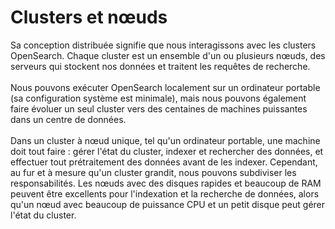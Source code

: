 # Clusters et nœuds

Sa conception distribuée signifie que nous interagissons avec les clusters OpenSearch. Chaque cluster est un ensemble d'un ou plusieurs nœuds, des serveurs qui stockent nos données et traitent les requêtes de recherche.
<br><br>
Nous pouvons exécuter OpenSearch localement sur un ordinateur portable (sa configuration système est minimale), mais nous pouvons également faire évoluer un seul cluster vers des centaines de machines puissantes dans un centre de données.
<br><br>
Dans un cluster à nœud unique, tel qu'un ordinateur portable, une machine doit tout faire : gérer l'état du cluster, indexer et rechercher des données, et effectuer tout prétraitement des données avant de les indexer. Cependant, au fur et à mesure qu'un cluster grandit, nous pouvons subdiviser les responsabilités. Les nœuds avec des disques rapides et beaucoup de RAM peuvent être excellents pour l'indexation et la recherche de données, alors qu'un nœud avec beaucoup de puissance CPU et un petit disque peut gérer l'état du cluster.